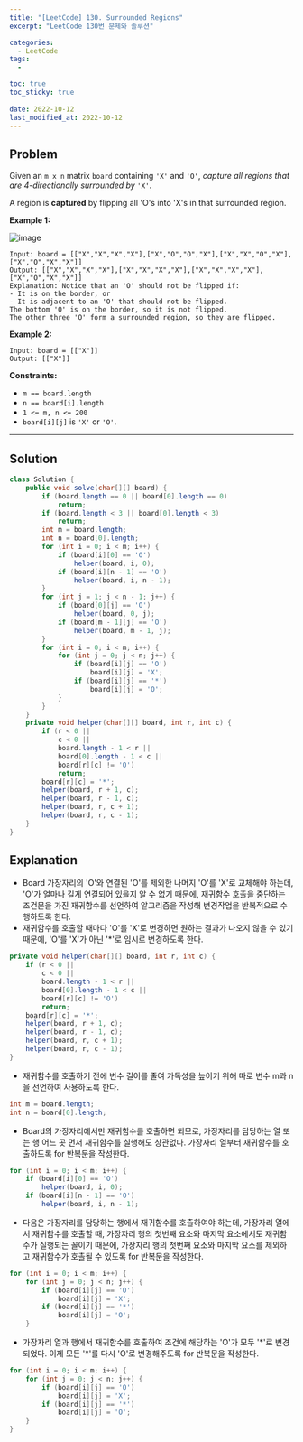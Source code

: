 ```yaml
---
title: "[LeetCode] 130. Surrounded Regions"
excerpt: "LeetCode 130번 문제와 솔루션"

categories:
  - LeetCode
tags:
  - 

toc: true
toc_sticky: true
 
date: 2022-10-12
last_modified_at: 2022-10-12
---
```

## **Problem**
Given an `m x n` matrix `board` containing `'X'` and `'O'`, *capture all regions that are 4-directionally surrounded by* `'X'`.

A region is **captured** by flipping all 'O's into 'X's in that surrounded region.

**Example 1:**

![image](https://user-images.githubusercontent.com/107045604/195280397-df7c62f0-cda6-44c8-84b0-f2ef175be5ef.png)

```
Input: board = [["X","X","X","X"],["X","O","O","X"],["X","X","O","X"],["X","O","X","X"]]
Output: [["X","X","X","X"],["X","X","X","X"],["X","X","X","X"],["X","O","X","X"]]
Explanation: Notice that an 'O' should not be flipped if:
- It is on the border, or
- It is adjacent to an 'O' that should not be flipped.
The bottom 'O' is on the border, so it is not flipped.
The other three 'O' form a surrounded region, so they are flipped.
```
**Example 2:**
```
Input: board = [["X"]]
Output: [["X"]]
```
**Constraints:**
- `m == board.length`
- `n == board[i].length`
- `1 <= m, n <= 200`
- `board[i][j]` is `'X'` or `'O'`.

---
## **Solution**
```java
class Solution {
    public void solve(char[][] board) {
        if (board.length == 0 || board[0].length == 0)
            return;
        if (board.length < 3 || board[0].length < 3)
            return;
        int m = board.length;
        int n = board[0].length;
        for (int i = 0; i < m; i++) {
            if (board[i][0] == 'O')
                helper(board, i, 0);
            if (board[i][n - 1] == 'O')
                helper(board, i, n - 1);
        }
        for (int j = 1; j < n - 1; j++) {
            if (board[0][j] == 'O')
                helper(board, 0, j);
            if (board[m - 1][j] == 'O')
                helper(board, m - 1, j);
        }
        for (int i = 0; i < m; i++) {
            for (int j = 0; j < n; j++) {
                if (board[i][j] == 'O')
                    board[i][j] = 'X';
                if (board[i][j] == '*')
                    board[i][j] = 'O';
            }
        }
    }
    private void helper(char[][] board, int r, int c) {
        if (r < 0 ||
            c < 0 ||
            board.length - 1 < r ||
            board[0].length - 1 < c ||
            board[r][c] != 'O')
            return;
        board[r][c] = '*';
        helper(board, r + 1, c);
        helper(board, r - 1, c);
        helper(board, r, c + 1);
        helper(board, r, c - 1);
    }
}
```
## **Explanation**
- Board 가장자리의 'O'와 연결된 'O'를 제외한 나머지 'O'를 'X'로 교체해야 하는데, 'O'가 얼마나 길게 연결되어 있을지 알 수 없기 때문에, 재귀함수 호출을 중단하는 조건문을 가진 재귀함수를 선언하여 알고리즘을 작성해 변경작업을 반복적으로 수행하도록 한다.
- 재귀함수를 호출할 때마다 'O'를 'X'로 변경하면 원하는 결과가 나오지 않을 수 있기 때문에, 'O'를 'X'가 아닌 '*'로 임시로 변경하도록 한다.
```java
private void helper(char[][] board, int r, int c) {
    if (r < 0 ||
        c < 0 ||
        board.length - 1 < r ||
        board[0].length - 1 < c ||
        board[r][c] != 'O')
        return;
    board[r][c] = '*';
    helper(board, r + 1, c);
    helper(board, r - 1, c);
    helper(board, r, c + 1);
    helper(board, r, c - 1);
}
```
- 재귀함수를 호출하기 전에 변수 길이를 줄여 가독성을 높이기 위해 따로 변수 m과 n을 선언하여 사용하도록 한다.
```java
int m = board.length;
int n = board[0].length;
```
- Board의 가장자리에서만 재귀함수를 호출하면 되므로, 가장자리를 담당하는 열 또는 행 어느 곳 먼저 재귀함수를 실행해도 상관없다. 가장자리 열부터 재귀함수를 호출하도록 for 반복문을 작성한다.
```java
for (int i = 0; i < m; i++) {
    if (board[i][0] == 'O')
        helper(board, i, 0);
    if (board[i][n - 1] == 'O')
        helper(board, i, n - 1);
```
- 다음은 가장자리를 담당하는 행에서 재귀함수를 호출하여야 하는데, 가장자리 열에서 재귀함수를 호출할 때, 가장자리 행의 첫번째 요소와 마지막 요소에서도 재귀함수가 실행되는 꼴이기 때문에, 가장자리 행의 첫번째 요소와 마지막 요소를 제외하고 재귀함수가 호촐될 수 있도록 for 반복문을 작성한다.
```java
for (int i = 0; i < m; i++) {
    for (int j = 0; j < n; j++) {
        if (board[i][j] == 'O')
            board[i][j] = 'X';
        if (board[i][j] == '*')
            board[i][j] = 'O';
    }
```
- 가장자리 열과 행에서 재귀함수를 호출하여 조건에 해당하는 'O'가 모두 '\*'로 변경되었다. 이제 모든 '*'를 다시 'O'로 변경해주도록 for 반복문을 작성한다.
```java
for (int i = 0; i < m; i++) {
    for (int j = 0; j < n; j++) {
        if (board[i][j] == 'O')
            board[i][j] = 'X';
        if (board[i][j] == '*')
            board[i][j] = 'O';
    }
}
```